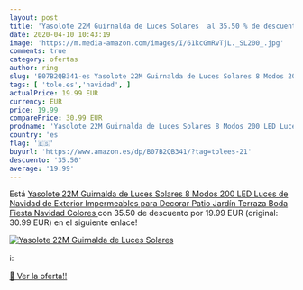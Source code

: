 ```yaml
---
layout: post
title: 'Yasolote 22M Guirnalda de Luces Solares  al 35.50 % de descuento'
date: 2020-04-10 10:43:19
image: 'https://m.media-amazon.com/images/I/61kcGmRvTjL._SL200_.jpg'
comments: true
category: ofertas
author: ring
slug: 'B07B2QB341-es Yasolote 22M Guirnalda de Luces Solares 8 Modos 200 LED...'
tags: [ 'tole.es','navidad', ]
actualPrice: 19.99 EUR
currency: EUR
price: 19.99
comparePrice: 30.99 EUR
prodname: 'Yasolote 22M Guirnalda de Luces Solares 8 Modos 200 LED Luces de Navidad de Exterior Impermeables para Decorar Patio  Jardín  Terraza  Boda  Fiesta  Navidad Colores '
country: 'es'
flag: '🇪🇸'
buyurl: 'https://www.amazon.es/dp/B07B2QB341/?tag=tolees-21'
descuento: '35.50'
average: '19.99'
---
```


Está [Yasolote 22M Guirnalda de Luces Solares 8 Modos 200 LED Luces de Navidad de Exterior Impermeables para Decorar Patio  Jardín  Terraza  Boda  Fiesta  Navidad Colores ](https://www.amazon.es/dp/B07B2QB341/?tag=tolees-21) con 35.50 de descuento por 19.99 EUR (original: 30.99 EUR) en el siguiente enlace!

[![Yasolote 22M Guirnalda de Luces Solares ](https://m.media-amazon.com/images/I/61kcGmRvTjL._SL200_.jpg)](https://www.amazon.es/dp/B07B2QB341/?tag=tolees-21)

ℹ️:


[🛒 Ver la oferta!!](https://www.amazon.es/dp/B07B2QB341/?tag=tolees-21)
